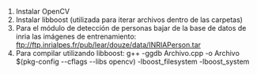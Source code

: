 1) Instalar OpenCV
2) Instalar libboost (utilizada para iterar archivos dentro de las carpetas)
3) Para el módulo de detección de personas bajar de la base de datos de inria las imágenes de entrenamiento: ftp://ftp.inrialpes.fr/pub/lear/douze/data/INRIAPerson.tar
4) Para compilar utilizando libboost: g++ -ggdb Archivo.cpp -o Archivo $(pkg-config --cflags --libs opencv) -lboost_filesystem -lboost_system 